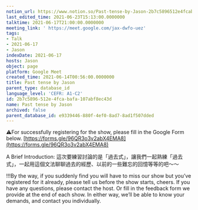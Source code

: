 ```yaml
---
notion_url: https://www.notion.so/Past-tense-by-Jason-2b7c5896512e4fcabafa107abf8ec43d
last_edited_time: 2021-06-23T15:13:00.0000000
talktime: 2021-06-17T21:00:00.0000000
meeting_link: ' https://meet.google.com/jax-dwfo-uez'
tags:
- Talk
- 2021-06-17
- Jason
indexDate: 2021-06-17
hosts: Jason
object: page
platform: Google Meet
created_time: 2021-06-14T00:56:00.0000000
title: Past tense by Jason
parent_type: database_id
language_level: 'CEFR: A1-C2'
id: 2b7c5896-512e-4fca-bafa-107abf8ec43d
name: Past tense by Jason
archived: false
parent_database_id: e9339446-880f-4ef0-8ad7-8ad1f507dded
---
```


⚠️For successfully registering for the show, please fill in the Google Form below.
[https://forms.gle/96QR3o3v2abX4EMA8](https://forms.gle/96QR3o3v2abX4EMA8)

A Brief Introduction: 
這次要練習討論的是「過去式」，讓我們一起熟練「過去式」，一起用這個文法聊聊過去的經歷、以前的一些難忘的回憶等等的吧～～

!!!By the way, if you suddenly find you will have to miss our show but you’ve registered for it already, please tell us before the show starts, cheers.
If you have any questions, please contact the host. Or fill in the feedback form we provide at the end of each show. In either way, we’ll be able to know your demands, and contact you individually.


